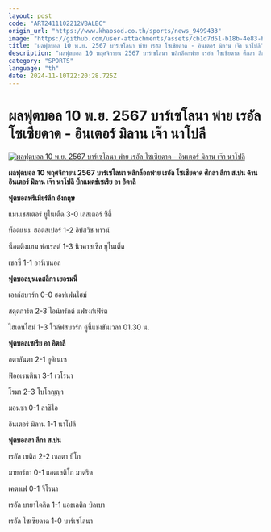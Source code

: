 ```yaml
---
layout: post
code: "ART2411102212VBALBC"
origin_url: "https://www.khaosod.co.th/sports/news_9499433"
image: "https://github.com/user-attachments/assets/cb1d7d51-b18b-4e83-b283-e7c65fc48aef"
title: "ผลฟุตบอล 10 พ.ย. 2567 บาร์เซโลนา พ่าย เรอัล โซเซียดาด - อินเตอร์ มิลาน เจ๊า นาโปลี"
description: "ผลฟุตบอล 10 พฤศจิกายน 2567 บาร์เซโลนา พลิกล็อกพ่าย เรอัล โซเซียดาด ศึกลา ลีกา สเปน ด้าน อินเตอร์ มิลาน เจ๊า นาโปลี บิ๊กแมตช์เซเรีย อา อิตาลี"
category: "SPORTS"
language: "th"
date: 2024-11-10T22:20:28.725Z
---
```


# ผลฟุตบอล 10 พ.ย. 2567 บาร์เซโลนา พ่าย เรอัล โซเซียดาด - อินเตอร์ มิลาน เจ๊า นาโปลี

[![ผลฟุตบอล 10 พ.ย. 2567 บาร์เซโลนา พ่าย เรอัล โซเซียดาด - อินเตอร์ มิลาน เจ๊า นาโปลี](https://www.khaosod.co.th/wpapp/uploads/2024/11/barcelona-Sociedad-874.jpg "ผลฟุตบอล 10 พ.ย. 2567 บาร์เซโลนา พ่าย เรอัล โซเซียดาด - อินเตอร์ มิลาน เจ๊า นาโปลี")](https://www.khaosod.co.th/wpapp/uploads/2024/11/barcelona-Sociedad-874.jpg)

**ผลฟุตบอล 10 พฤศจิกายน 2567 บาร์เซโลนา พลิกล็อกพ่าย เรอัล โซเซียดาด ศึกลา ลีกา สเปน ด้าน อินเตอร์ มิลาน เจ๊า นาโปลี บิ๊กแมตช์เซเรีย อา อิตาลี**

**ฟุตบอลพรีเมียร์ลีก อังกฤษ**

แมนเชสเตอร์ ยูไนเต็ด 3-0 เลสเตอร์ ซิตี้

ท็อตแนม ฮอตสเปอร์ 1-2 อิปสวิช ทาวน์

น็อตติงแฮม ฟอเรสต์ 1-3 นิวคาสเซิล ยูไนเต็ด

เชลซี 1-1 อาร์เซนอล

**ฟุตบอลบุนเดสลีกา เยอรมนี**

เอาก์สบวร์ก 0-0 ฮอฟเฟนไฮม์

สตุตการ์ต 2-3 ไอน์ทรักต์ แฟรงก์เฟิร์ต

ไฮเดนไฮม์ 1-3 โวล์ฟสบวร์ก คู่นี้แข่งขันเวลา 01.30 น.

**ฟุตบอลเซเรีย อา อิตาลี**

อตาลันตา 2-1 อูดิเนเซ

ฟิออเรนตินา 3-1 เวโรนา

โรมา 2-3 โบโลญญา

มอนซา 0-1 ลาซิโอ

อินเตอร์ มิลาน 1-1 นาโปลี

**ฟุตบอลลา ลีกา สเปน**

เรอัล เบติส 2-2 เซลตา บีโก

มายอร์กา 0-1 แอตเลติโก มาดริด

เคตาเฟ 0-1 จิโรนา

เรอัล บายาโดลิด 1-1 แอธเลติก บิลเบา

เรอัล โซเซียดาด 1-0 บาร์เซโลนา